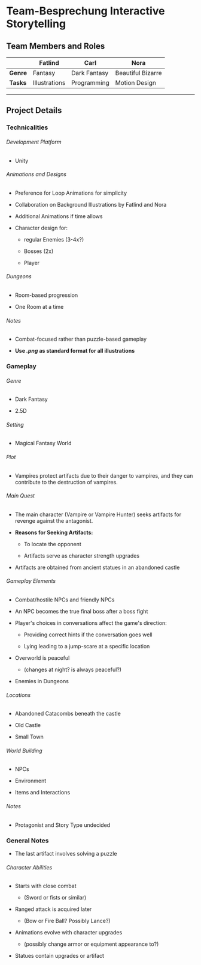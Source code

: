 # Team-Besprechung Interactive Storytelling

## Team Members and Roles

|           | **Fatlind**   | **Carl**     | **Nora**          |
| --------- | ------------- | ------------ | ----------------- |
| **Genre** | Fantasy       | Dark Fantasy | Beautiful Bizarre |
| **Tasks** | Illustrations | Programming  | Motion Design     |

____

## Project Details

### Technicalities

###### Development Platform

+ Unity

###### Animations and Designs

+ Preference for Loop Animations for simplicity

+ Collaboration on Background Illustrations by Fatlind and Nora

+ Additional Animations if time allows

+ Character design for:
  
  + regular Enemies (3-4x?)
  
  + Bosses (2x)
  
  + Player

###### Dungeons

+ Room-based progression

+ One Room at a time

###### Notes

+ Combat-focused rather than puzzle-based gameplay

+ **Use *.png* as standard format for all illustrations**

### Gameplay

###### Genre

+ Dark Fantasy

+ 2.5D

###### Setting

+ Magical Fantasy World

###### Plot

+ Vampires protect artifacts due to their danger to vampires, and they can contribute to the destruction of vampires.

###### Main Quest

+ The main character (Vampire or Vampire Hunter) seeks artifacts for revenge against the antagonist.

+ **Reasons for Seeking Artifacts:**
  
  + To locate the opponent
  
  + Artifacts serve as character strength upgrades 

+ Artifacts are obtained from ancient statues in an abandoned castle

###### Gameplay Elements

+ Combat/hostile NPCs and friendly NPCs

+ An NPC becomes the true final boss after a boss fight
      

+ Player's choices in conversations affect the game's direction:
  
  + Providing correct hints if the conversation goes well
  
  + Lying leading to a jump-scare at a specific location

+ Overworld is peaceful
  
  + (changes at night? is always peaceful?)

+ Enemies in Dungeons

###### Locations

+ Abandoned Catacombs beneath the castle

+ Old Castle

+ Small Town

###### World Building

+ NPCs

+ Environment

+ Items and Interactions

###### Notes

+ Protagonist and Story Type undecided

### General Notes

+ The last artifact involves solving a puzzle

###### Character Abilities

+ Starts with close combat
  
  + (Sword or fists or similar)

+ Ranged attack is acquired later
  
  + (Bow or Fire Ball? Possibly Lance?)

+ Animations evolve with character upgrades
  
  + (possibly change armor or equipment appearance to?)

+ Statues contain upgrades or artifact